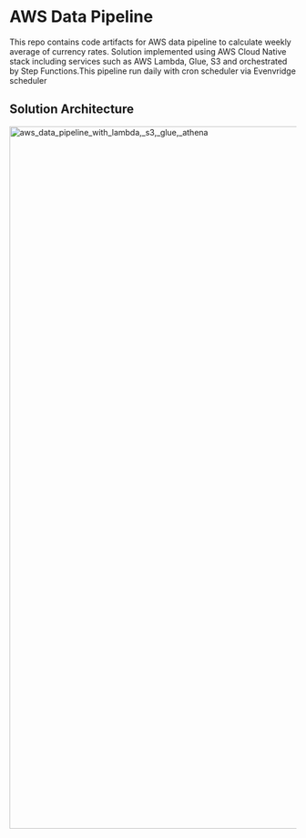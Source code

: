 # AWS Data Pipeline
This repo contains code artifacts for AWS data pipeline to calculate weekly average of currency rates. Solution implemented using AWS Cloud Native stack including services such as AWS Lambda, Glue, S3 and orchestrated by Step Functions.This pipeline run daily with cron scheduler via Evenvridge scheduler

## Solution Architecture
<img width="1641" height="1235" alt="aws_data_pipeline_with_lambda,_s3,_glue,_athena" src="https://github.com/user-attachments/assets/59a6a8e7-8757-4c1d-b696-6158c8ec7790" />
